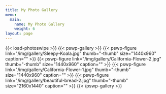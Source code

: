 ```yaml
---
title: My Photo Gallery
menu:
  main:
    name: My Photo Gallery
    weight: 6
layout: page
---
```


{{< load-photoswipe >}}
{{< pswp-gallery >}}
  {{< pswp-figure link="/img/gallery/Sleepy-Koala.jpg" thumb="-thumb"
                  size="1440x960"
                  caption="" >}}
  {{< pswp-figure link="/img/gallery/California-Flower-2.jpg" thumb="-thumb"
                  size="1440x960"
                  caption="" >}}
  {{< pswp-figure link="/img/gallery/California-Flower-1.jpg" thumb="-thumb"
                  size="1440x960"
                  caption="" >}}
  {{< pswp-figure link="/img/gallery/beautiful-bread-2.jpg" thumb="-thumb"
                  size="2160x1440"
                  caption="" >}}
{{< /pswp-gallery >}}

